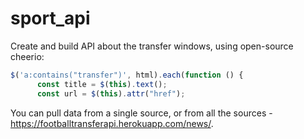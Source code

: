 # sport_api

Create and build API about the transfer windows, using open-source cheerio: 
```javascript
$('a:contains("transfer")', html).each(function () {
      const title = $(this).text();
      const url = $(this).attr("href");
```

You can pull data from a single source, or from all the sources - https://footballtransferapi.herokuapp.com/news/.
